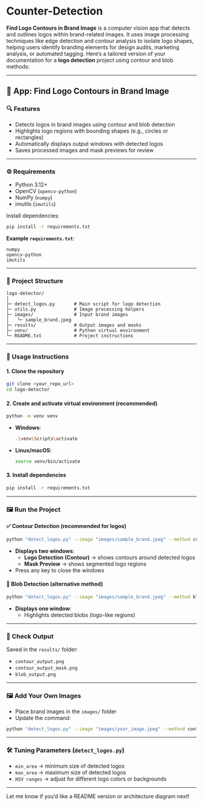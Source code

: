 # Counter-Detection
**Find Logo Contours in Brand Image** is a computer vision app that detects and outlines logos within brand-related images. It uses image processing techniques like edge detection and contour analysis to isolate logo shapes, helping users identify branding elements for design audits, marketing analysis, or automated tagging.
Here’s a tailored version of your documentation for a **logo detection** project using contour and blob methods:

---

## 🧠 App: **Find Logo Contours in Brand Image**

### 🔍 Features
- Detects logos in brand images using contour and blob detection
- Highlights logo regions with bounding shapes (e.g., circles or rectangles)
- Automatically displays output windows with detected logos
- Saves processed images and mask previews for review

---

### ⚙️ Requirements
- Python 3.12+
- OpenCV (`opencv-python`)
- NumPy (`numpy`)
- imutils (`imutils`)

Install dependencies:
```bash
pip install -r requirements.txt
```

**Example `requirements.txt`**:
```
numpy
opencv-python
imutils
```

---

### 📁 Project Structure
```
logo-detector/
│
├─ detect_logos.py       # Main script for logo detection
├─ utils.py              # Image processing helpers
├─ images/               # Input brand images
│   └─ sample_brand.jpeg
├─ results/              # Output images and masks
├─ venv/                 # Python virtual environment
└─ README.txt            # Project instructions
```

---

### 🚀 Usage Instructions

#### 1. Clone the repository  
```bash
git clone <your_repo_url>
cd logo-detector
```

#### 2. Create and activate virtual environment (recommended)
```bash
python -m venv venv
```
- **Windows**:  
  ```bash
  .\venv\Scripts\activate
  ```
- **Linux/macOS**:  
  ```bash
  source venv/bin/activate
  ```

#### 3. Install dependencies  
```bash
pip install -r requirements.txt
```

---

### 🖼️ Run the Project

#### ✅ Contour Detection (recommended for logos)
```bash
python "detect_logos.py" --image "images/sample_brand.jpeg" --method contour --out "results/contour_output.png"
```

- **Displays two windows**:
  - **Logo Detection (Contour)** → shows contours around detected logos
  - **Mask Preview** → shows segmented logo regions
- Press any key to close the windows

#### 🔘 Blob Detection (alternative method)
```bash
python "detect_logos.py" --image "images/sample_brand.jpeg" --method blob --out "results/blob_output.png"
```

- **Displays one window**:
  - Highlights detected blobs (logo-like regions)

---

### 📂 Check Output
Saved in the `results/` folder:
- `contour_output.png`
- `contour_output_mask.png`
- `blob_output.png`

---

### 🖼️ Add Your Own Images
- Place brand images in the `images/` folder
- Update the command:
```bash
python "detect_logos.py" --image "images/your_image.jpeg" --method contour --out "results/your_output.png"
```

---

### 🛠️ Tuning Parameters (`detect_logos.py`)
- `min_area` → minimum size of detected logos
- `max_area` → maximum size of detected logos
- `HSV ranges` → adjust for different logo colors or backgrounds

---

Let me know if you’d like a README version or architecture diagram next!

